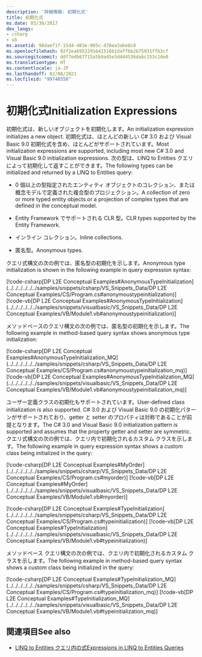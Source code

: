 ```yaml
---
description: '詳細情報: 初期化式'
title: 初期化式
ms.date: 03/30/2017
dev_langs:
- csharp
- vb
ms.assetid: 98daef1f-15d4-483e-985c-d78ea3abe8c8
ms.openlocfilehash: 02f2ea6953291641516b1daffbb2b75931ffb3cf
ms.sourcegitcommit: ddf7edb67715a5b9a45e3dd44536dabc153c1de0
ms.translationtype: HT
ms.contentlocale: ja-JP
ms.lasthandoff: 02/06/2021
ms.locfileid: "99748558"
---
```

# <a name="initialization-expressions"></a><span data-ttu-id="00b5e-103">初期化式</span><span class="sxs-lookup"><span data-stu-id="00b5e-103">Initialization Expressions</span></span>

<span data-ttu-id="00b5e-104">初期化式は、新しいオブジェクトを初期化します。</span><span class="sxs-lookup"><span data-stu-id="00b5e-104">An initialization expression initializes a new object.</span></span> <span data-ttu-id="00b5e-105">初期化式は、ほとんどの新しい C# 3.0 および Visual Basic 9.0 初期化式を含め、ほとんどがサポートされています。</span><span class="sxs-lookup"><span data-stu-id="00b5e-105">Most initialization expressions are supported, including most new C# 3.0 and Visual Basic 9.0 initialization expressions.</span></span> <span data-ttu-id="00b5e-106">次の型は、LINQ to Entities クエリによって初期化して返すことができます。</span><span class="sxs-lookup"><span data-stu-id="00b5e-106">The following types can be initialized and returned by a LINQ to Entities query:</span></span>  
  
- <span data-ttu-id="00b5e-107">0 個以上の型指定されたエンティティ オブジェクトのコレクション、または概念モデルで定義された複合型のプロジェクション。</span><span class="sxs-lookup"><span data-stu-id="00b5e-107">A collection of zero or more typed entity objects or a projection of complex types that are defined in the conceptual model.</span></span>  
  
- <span data-ttu-id="00b5e-108">Entity Framework でサポートされる CLR 型。</span><span class="sxs-lookup"><span data-stu-id="00b5e-108">CLR types supported by the Entity Framework.</span></span>
  
- <span data-ttu-id="00b5e-109">インライン コレクション。</span><span class="sxs-lookup"><span data-stu-id="00b5e-109">Inline collections.</span></span>  
  
- <span data-ttu-id="00b5e-110">匿名型。</span><span class="sxs-lookup"><span data-stu-id="00b5e-110">Anonymous types.</span></span>  
  
 <span data-ttu-id="00b5e-111">クエリ式構文の次の例では、匿名型の初期化を示します。</span><span class="sxs-lookup"><span data-stu-id="00b5e-111">Anonymous type initialization is shown in the following example in query expression syntax:</span></span>  
  
 [!code-csharp[DP L2E Conceptual Examples#AnonymousTypeInitialization](../../../../../../samples/snippets/csharp/VS_Snippets_Data/DP L2E Conceptual Examples/CS/Program.cs#anonymoustypeinitialization)]
 [!code-vb[DP L2E Conceptual Examples#AnonymousTypeInitialization](../../../../../../samples/snippets/visualbasic/VS_Snippets_Data/DP L2E Conceptual Examples/VB/Module1.vb#anonymoustypeinitialization)]  
  
 <span data-ttu-id="00b5e-112">メソッドベースのクエリ構文の次の例では、匿名型の初期化を示します。</span><span class="sxs-lookup"><span data-stu-id="00b5e-112">The following example in method-based query syntax shows anonymous type initialization:</span></span>  
  
 [!code-csharp[DP L2E Conceptual Examples#AnonymousTypeInitialization_MQ](../../../../../../samples/snippets/csharp/VS_Snippets_Data/DP L2E Conceptual Examples/CS/Program.cs#anonymoustypeinitialization_mq)]
 [!code-vb[DP L2E Conceptual Examples#AnonymousTypeInitialization_MQ](../../../../../../samples/snippets/visualbasic/VS_Snippets_Data/DP L2E Conceptual Examples/VB/Module1.vb#anonymoustypeinitialization_mq)]  
  
 <span data-ttu-id="00b5e-113">ユーザー定義クラスの初期化もサポートされています。</span><span class="sxs-lookup"><span data-stu-id="00b5e-113">User-defined class initialization is also supported.</span></span> <span data-ttu-id="00b5e-114">C# 3.0 および Visual Basic 9.0 の初期化パターンがサポートされており、getter と setter のプロパティは対称であることが前提となります。</span><span class="sxs-lookup"><span data-stu-id="00b5e-114">The C# 3.0 and Visual Basic 9.0 initialization pattern is supported and assumes that the property getter and setter are symmetric.</span></span> <span data-ttu-id="00b5e-115">クエリ式構文の次の例では、クエリ内で初期化されるカスタム クラスを示します。</span><span class="sxs-lookup"><span data-stu-id="00b5e-115">The following example in query expression syntax shows a custom class being initialized in the query:</span></span>  
  
 [!code-csharp[DP L2E Conceptual Examples#MyOrder](../../../../../../samples/snippets/csharp/VS_Snippets_Data/DP L2E Conceptual Examples/CS/Program.cs#myorder)]
 [!code-vb[DP L2E Conceptual Examples#MyOrder](../../../../../../samples/snippets/visualbasic/VS_Snippets_Data/DP L2E Conceptual Examples/VB/Module1.vb#myorder)]  
  
 [!code-csharp[DP L2E Conceptual Examples#TypeInitialization](../../../../../../samples/snippets/csharp/VS_Snippets_Data/DP L2E Conceptual Examples/CS/Program.cs#typeinitialization)]
 [!code-vb[DP L2E Conceptual Examples#TypeInitialization](../../../../../../samples/snippets/visualbasic/VS_Snippets_Data/DP L2E Conceptual Examples/VB/Module1.vb#typeinitialization)]  
  
 <span data-ttu-id="00b5e-116">メソッドベース クエリ構文の次の例では、クエリ内で初期化されるカスタム クラスを示します。</span><span class="sxs-lookup"><span data-stu-id="00b5e-116">The following example in method-based query syntax shows a custom class being initialized in the query:</span></span>  
  
 [!code-csharp[DP L2E Conceptual Examples#TypeInitialization_MQ](../../../../../../samples/snippets/csharp/VS_Snippets_Data/DP L2E Conceptual Examples/CS/Program.cs#typeinitialization_mq)]
 [!code-vb[DP L2E Conceptual Examples#TypeInitialization_MQ](../../../../../../samples/snippets/visualbasic/VS_Snippets_Data/DP L2E Conceptual Examples/VB/Module1.vb#typeinitialization_mq)]  
  
## <a name="see-also"></a><span data-ttu-id="00b5e-117">関連項目</span><span class="sxs-lookup"><span data-stu-id="00b5e-117">See also</span></span>

- [<span data-ttu-id="00b5e-118">LINQ to Entities クエリ内の式</span><span class="sxs-lookup"><span data-stu-id="00b5e-118">Expressions in LINQ to Entities Queries</span></span>](expressions-in-linq-to-entities-queries.md)
